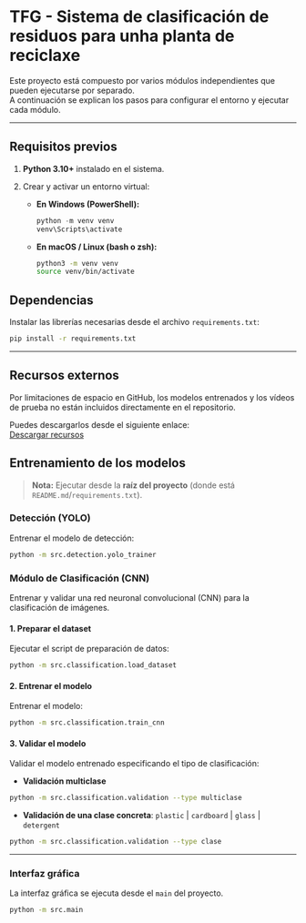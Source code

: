 # TFG - Sistema de clasificación de residuos para unha planta de reciclaxe
Este proyecto está compuesto por varios módulos independientes que pueden ejecutarse por separado.  
A continuación se explican los pasos para configurar el entorno y ejecutar cada módulo.

---

## Requisitos previos
1. **Python 3.10+** instalado en el sistema.  
2. Crear y activar un entorno virtual:  

   - **En Windows (PowerShell):**
     ```powershell
     python -m venv venv
     venv\Scripts\activate
     ```

   - **En macOS / Linux (bash o zsh):**
     ```bash
     python3 -m venv venv
     source venv/bin/activate
     ```
## Dependencias

Instalar las librerías necesarias desde el archivo `requirements.txt`:

```bash
pip install -r requirements.txt
```

---

## Recursos externos

Por limitaciones de espacio en GitHub, los modelos entrenados y los vídeos de prueba no están incluidos directamente en el repositorio.  

Puedes descargarlos desde el siguiente enlace:  
[Descargar recursos](https://drive.google.com/drive/folders/1wnBFOA2DVNN2i2vS-LaKtV_D_cihSAqT?usp=drive_link)

## Entrenamiento de los modelos

> **Nota:** Ejecutar desde la **raíz del proyecto** (donde está `README.md`/`requirements.txt`).  

### Detección (YOLO)
Entrenar el modelo de detección:
```bash
python -m src.detection.yolo_trainer
```

### Módulo de Clasificación (CNN)
Entrenar y validar una red neuronal convolucional (CNN) para la clasificación de imágenes.  

#### 1. Preparar el dataset
Ejecutar el script de preparación de datos:
```bash
python -m src.classification.load_dataset
```

#### 2. Entrenar el modelo
Entrenar el modelo:
```bash
python -m src.classification.train_cnn
```

#### 3. Validar el modelo
Validar el modelo entrenado especificando el tipo de clasificación:

- **Validación multiclase**
```bash
python -m src.classification.validation --type multiclase
```

- **Validación de una clase concreta**: `plastic` | `cardboard` | `glass` | `detergent`
```bash
python -m src.classification.validation --type clase
```
---

### Interfaz gráfica

La interfaz gráfica se ejecuta desde el `main` del proyecto.  


```bash
python -m src.main
```
